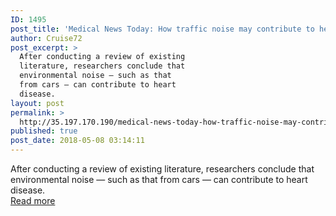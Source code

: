 ```yaml
---
ID: 1495
post_title: 'Medical News Today: How traffic noise may contribute to heart disease'
author: Cruise72
post_excerpt: >
  After conducting a review of existing
  literature, researchers conclude that
  environmental noise — such as that
  from cars — can contribute to heart
  disease.
layout: post
permalink: >
  http://35.197.170.190/medical-news-today-how-traffic-noise-may-contribute-to-heart-disease/
published: true
post_date: 2018-05-08 03:14:11
---
```

After conducting a review of existing literature, researchers conclude that environmental noise — such as that from cars — can contribute to heart disease.<br/><a style="white-space: nowrap" href="https://www.medicalnewstoday.com/articles/320882.php" class="button purchase" rel="nofollow noopener" target="_blank">Read more</a>